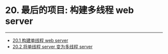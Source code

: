 # 20. 最后的项目: 构建多线程 web server
---

- [20.1 构建单线程 web server](./20.1-构建单线程%20web%20server.md)
- [20.2 将单线程 server 变为多线程 server](./20.2-将单线程%20server%20变为多线程%20server.md)
